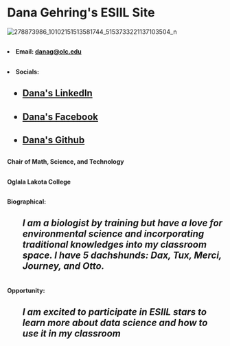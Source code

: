 
## <h1>Dana Gehring's ESIIL Site</h1>

![278873986_10102151513581744_5153733221137103504_n](https://user-images.githubusercontent.com/78752548/227621682-dd7aa54b-4e14-4746-ac09-a13cff9464c6.jpg)

## <ul>
##  <h4><li>Email: danag@olc.edu</li></h4>
##  <h4><li>Socials:</li></h4>
##    <ul><h4><li>[Dana's LinkedIn](https://www.linkedin.com/in/dana-gehring/)<a href="https://www.linkedin.com/in/dana-gehring/"></a></li></h4></ul>
##    <ul><h4><li>[Dana's Facebook](https://www.facebook.com/dana.gehring)<a href="https://www.facebook.com/dana.gehring"></a></li></h4></ul>
##    <ul><h4><li>[Dana's Github](https://github.com/drg799802)<a href="https://github.com/drg799802"></a></li></h4></ul>  
  </ul>
  
## <h4>Chair of Math, Science, and Technology</h4>
## <h4>Oglala Lakota College</h4>

## <h4>Biographical:</h4>
## <ul><h5>I am a biologist by training but have a love for environmental science and incorporating traditional knowledges into my classroom space.  I have 5 dachshunds: Dax, Tux, Merci, Journey, and Otto.</h5>

## <h4>Opportunity:</h4>
## <ul><h5>I am excited to participate in ESIIL stars to learn more about data science and how to use it in my classroom</h5></ul>
  
